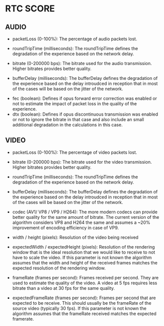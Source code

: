 # RTC SCORE
## AUDIO
* packetLoss (0-100%): The percentage of audio packets lost. 
<!-- use the stat "fractionLost" -->
<!-- included for remote inbound RIA-->
* roundTripTime (milliseconds): The roundTripTime defines the degradation of the experience based on the network delay.
<!--included for remote inbound RIA and remote outbound (ROA6666) audio *DECIDE*-->
* bitrate (0-200000 bps): The bitrate used for the audio transmission.  Higher bitrates provides better quality.  
<!--bitrate in bits per second (same unit as the output we already get)-->
<!-- bytesReceived_in_bits/s included for inbound IT01A6666-->
* bufferDelay (milliseconds): The bufferDelay defines the degradation of the experience based on the delay introudced in reception that in most of the cases will be based on the jitter of the network.
<!-- use the stat "jitterBufferDelay" -->
<!-- included for inbound IT01A6666 -->
* fec (boolean): Defines if opus forward error correction was enabled or not to estimate the impact of packet loss in the quality of the experience.
* dtx (boolean): Defines if opus discontinuous transmission was enabled or not to ignore the bitrate in that case and also include an small additional degradation in the calculations in this case.
<!-- use the stat "[codec]" -->
<!-- inbound IT01A6666-->
<!-- entries are like:
\"opus (111, minptime=10;useinbandfec=1)\",
or
\"opus (111, minptime=10;sprop-stereo=0;stereo=0;usedtx=1;useinbandfec=1)\"
so we need to search for the items "usedtx" and "useinbandfec" which aren't always there but when they are there it means they were in use
-->
## VIDEO
* packetLoss (0-100%): The percentage of video packets lost.
<!-- use the stat "fractionLost" -->
<!-- included for remote inbound RIV-->
* bitrate (0-200000 bps): The bitrate used for the video transmission.  Higher bitrates provides better quality. 
<!--bitrate in bits per second (same unit as the output we already get)-->
<!--we could add sent and recieved together apparently? not sure how best to handle this one *DECIDE*-->
<!-- bytesReceived_in_bits/s included for inbound IT01V-->
* roundTripTime (milliseconds): The roundTripTime defines the degradation of the experience based on the network delay.
<!--included for remote inbound RIV-->
* bufferDelay (milliseconds): The bufferDelay defines the degradation of the experience based on the delay introudced in reception that in most of the cases will be based on the jitter of the network.
<!-- use the stat "jitterBufferDelay" -->
<!-- included for inbound I01V-->
* codec (AV1/ VP8 / VP9 / H264): The more modern codecs can provide better quality for the same amount of bitrate.  The current version of the algorithm considers VP8 and H264 the same and assumes a ~20% improvement of encoding efficiency in case of VP9.
<!-- *EDIT THIS* also include an efficiency improvement for video codec AV1 of 30%-->
<!-- use stat [codec] included inbound IT01V-->
<!-- entries for outbound are like:
"[\"VP9 (98, profile-id=0;useadaptivelayering=true;useadaptivelayering_v2=true)\",
or 
\"AV1 (45, level-idx=5;profile=0;tier=0;useadaptivelayering=true;useadaptivelayering_v2=true)\",
need to search for the first part of the string at each entry could be AV1, VP9, VP8, H264 (this one is oldest I haven't seen it used but could theoretically be there)
also not sure why but there are three different outbount ones with distinct IDs, two of them only have one entry, so I guess we just go with the long one/ the one whose ID matches the other IDs from video outbound stats *DECIDE*
-->
<!--inbound entries are like:
"[\"VP9 (98, profile-id=0)\-->
* width / height (pixels): Resolution of the video being received
<!-- stats frameWidth and frameHeight inbound IT01V
I don't see this being used in the code! so maybe we need to alter a part to include?! *EDIT THIS*-->
* expectedWidth / expectedHeight (pixels): Resolution of the rendering window that is the ideal resolution that we would like to receive to not have to scale the video.  If this parameter is not known the algorithm assumes that the width and height of the received frames matches the expected resolution of the rendering window.
<!--can use SV2-width and SV2-height
or alternatively the second entry in the .txt file is "origin": "https://meet.google.com", that includes an entry like:    
"video": "{width: {ideal: 1280}, height: {ideal: 720}, 
SV2-width and heigh are per second, I haven;t seen any where they change but theoretically they could-->
* frameRate (frames per second): Frames received per second.  They are used to estimate the quality of the video.   A video at 5 fps requires less bitrate than a video at 30 fps for the same quality.
<!-- use the stat "framesPerSecond"
Included for both inbound IT01V -->
* expectedFrameRate (frames per second): Frames per second that are expected to be receive.  This should usually be the frameRate of the source video (typically 30 fps).  If this parameter is not known the algorithm assumes that the frameRate received matches the expected framerate.
<!-- use the stat "SV2-framesPerSecond", of type "media-source" -->